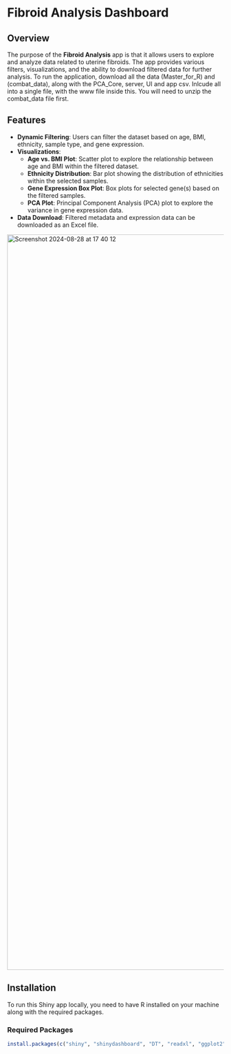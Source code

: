 # Fibroid Analysis Dashboard

## Overview

The purpose of the **Fibroid Analysis** app is that it allows users to explore and analyze data related to uterine fibroids. The app provides various filters, visualizations, and the ability to download filtered data for further analysis.
To run the application, download all the data (Master_for_R) and (combat_data), along with the PCA_Core, server, UI and app csv. Inlcude all into a single file, with the www file inside this.
You will need to unzip the combat_data file first.

## Features

- **Dynamic Filtering**: Users can filter the dataset based on age, BMI, ethnicity, sample type, and gene expression.
- **Visualizations**:
  - **Age vs. BMI Plot**: Scatter plot to explore the relationship between age and BMI within the filtered dataset.
  - **Ethnicity Distribution**: Bar plot showing the distribution of ethnicities within the selected samples.
  - **Gene Expression Box Plot**: Box plots for selected gene(s) based on the filtered samples.
  - **PCA Plot**: Principal Component Analysis (PCA) plot to explore the variance in gene expression data.
- **Data Download**: Filtered metadata and expression data can be downloaded as an Excel file.


<img width="1707" alt="Screenshot 2024-08-28 at 17 40 12" src="https://github.com/user-attachments/assets/55d1abdf-ace8-4cec-a0e0-8834d930e8e6">

## Installation

To run this Shiny app locally, you need to have R installed on your machine along with the required packages.

### Required Packages

```r
install.packages(c("shiny", "shinydashboard", "DT", "readxl", "ggplot2", "plotly", "writexl", "reshape2"))
